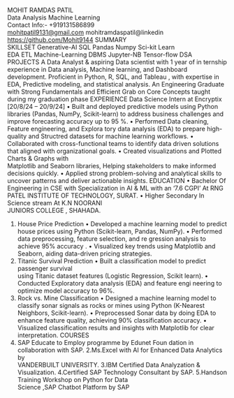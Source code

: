 MOHIT RAMDAS PATIL                                                                                                             
Data Analysis   Machine Learning       
Contact Info:- +919131586899   
mohitpatil9131@gmail.com
 mohitramdaspatil@linkedin  
https://github.com/Mohit9144
 SUMMARY                                                                                        
SKILLSET 
Generative-AI   SQL   Pandas   Numpy    Sci-kit Learn  
EDA   ETL    Machine-Learning   DBMS     Jupyter-NB 
Tensor-flow   DSA   
PROJECTS 
A Data  Analyst & aspiring Data scientist with 1 year of in
ternship experience in Data analysis, Machine learning, and 
Dashboard development. Proficient in Python, R, SQL, and 
Tableau , with expertise in EDA, Predictive modeling, and 
statistical analysis. An Engineering Graduate with Strong 
Fundamentals and Efficient Grab on Core Concepts taught 
during my graduation phase 
EXPERIENCE 
Data Science Intern at 
Encryptix
 [20/8/24 – 20/9/24] 
• 
Built and deployed predictive models using Python libraries 
(Pandas, NumPy, Scikit-learn) to address business challenges 
and improve forecasting accuracy up to 95 %. 
• 
Performed Data cleaning, Feature engineering, and Explora
tory data analysis (EDA) to prepare high-quality and Structred 
datasets for machine learning workflows. 
• 
Collaborated with cross-functional teams to identify data
driven solutions that aligned with organizational goals. 
• 
Created visualizations and Plotted Charts & Graphs with    
Matplotlib and Seaborn libraries, Helping stakeholders to 
make informed decisions quickly. 
• 
Applied strong problem-solving and analytical skills to uncover 
patterns and deliver actionable insights. 
EDUCATION 
• 
Bachelor Of Engineering in CSE with Specialization in AI 
& ML with an ‘7.6 CGPI’ At RNG PATEL 
INSTITUTE OF TECHNOLOGY, SURAT. 
• 
Higher Secondary In Science stream At K.N NOORANI       
JUNIORS COLLEGE , SHAHADA. 
1. House Price Prediction 
• Developed a machine learning model to predict house 
prices using Python (Scikit-learn, Pandas, NumPy). 
• Performed data preprocessing, feature selection, and re
gression analysis to achieve 95% accuracy . 
• Visualized key trends using Matplotlib and Seaborn, aiding 
data-driven pricing strategies. 
2. Titanic Survival Prediction 
• Built a classification model to predict passenger survival    
using Titanic dataset features (Logistic Regression, Scikit
learn). 
• Conducted Exploratory data analysis (EDA) and feature engi
neering to optimize model accuracy to 96%. 
3. Rock vs. Mine Classification 
• Designed a machine learning model to classify sonar signals 
as rocks or mines using Python (K-Nearest Neighbors, 
Scikit-learn). 
• Preprocessed Sonar data by doing EDA to enhance feature 
quality, achieving 90% classification accuracy. 
• Visualized classification results and insights with Matplotlib 
for clear interpretation. 
COURSES 
1. SAP Educate to Employ programme by Edunet Foun
dation in collaboration with SAP. 
2.Ms.Excel with AI for Enhanced Data Analytics by                         
VANDERBUILT UNIVERSITY. 
3.IBM Certified Data Analyzation & Visualization. 
4.Certified SAP Technology Consultant by SAP. 
5.Handson Training Workshop on Python for Data         
Science ,SAP Chatbot Platform by SAP 
